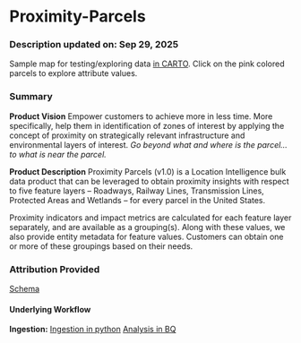 # Proximity-Parcels
### Description updated on: Sep 29, 2025
Sample map for testing/exploring data [in CARTO](https://clausa.app.carto.com/viewer/2af35209-5a50-4e3d-9d5f-a0ed11b30804). Click on the pink colored parcels to explore attribute values.

### Summary
**Product Vision**
Empower customers to achieve more in less time. More specifically, help them in identification of zones of interest by applying the concept of proximity on strategically relevant infrastructure and environmental layers of interest. 
*Go beyond what and where is the parcel… to what is near the parcel.* 

**Product Description**
Proximity Parcels (v1.0) is a Location Intelligence bulk data product that can be leveraged to obtain proximity insights with respect to five feature layers – Roadways, Railway Lines, Transmission Lines, Protected Areas and Wetlands – for every parcel in the United States. 

Proximity indicators and impact metrics are calculated for each feature layer separately, and are available as a grouping(s). Along with these values, we also provide entity metadata for feature values. Customers can obtain one or more of these groupings based on their needs.

### Attribution Provided
[Schema](docs/schema.png)


#### Underlying Workflow
**Ingestion:**
[Ingestion in python](docs/ingestion.png)
[Analysis in BQ](docs/analysis.png)
